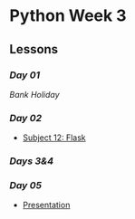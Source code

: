 # Python Week 3

## Lessons

### *Day 01*
*Bank Holiday*

### *Day 02*
- [Subject 12: Flask]()

### *Days 3&4*


### *Day 05*
- [Presentation]()

